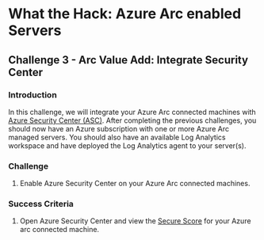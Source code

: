 # What the Hack: Azure Arc enabled Servers 

## Challenge 3 - Arc Value Add: Integrate Security Center


### Introduction

In this challenge, we will integrate your Azure Arc connected machines with [Azure Security Center (ASC)](https://docs.microsoft.com/en-us/azure/security-center/). After completing the previous challenges, you should now have an Azure subscription with one or more Azure Arc managed servers. You should also have an available Log Analytics workspace and have deployed the Log Analytics agent to your server(s). 

### Challenge

1. Enable Azure Security Center on your Azure Arc connected machines.

### Success Criteria

1. Open Azure Security Center and view the [Secure Score](https://docs.microsoft.com/en-us/azure/security-center/secure-score-security-controls) for your Azure arc connected machine.

